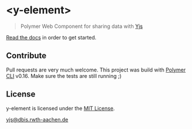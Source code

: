 # \<y-element\>

> Polymer Web Component for sharing data with [Yjs](https://github.com/y-js/yjs)

[Read the docs](http://y-js.org/y-element/) in order to get started. 

## Contribute
Pull requests are very much welcome. This project was build with [Polymer CLI](https://www.npmjs.com/package/polymer-cli) v0.16. Make sure the tests are still running ;)

## License
y-element is licensed under the [MIT License](./LICENSE).

<yjs@dbis.rwth-aachen.de>